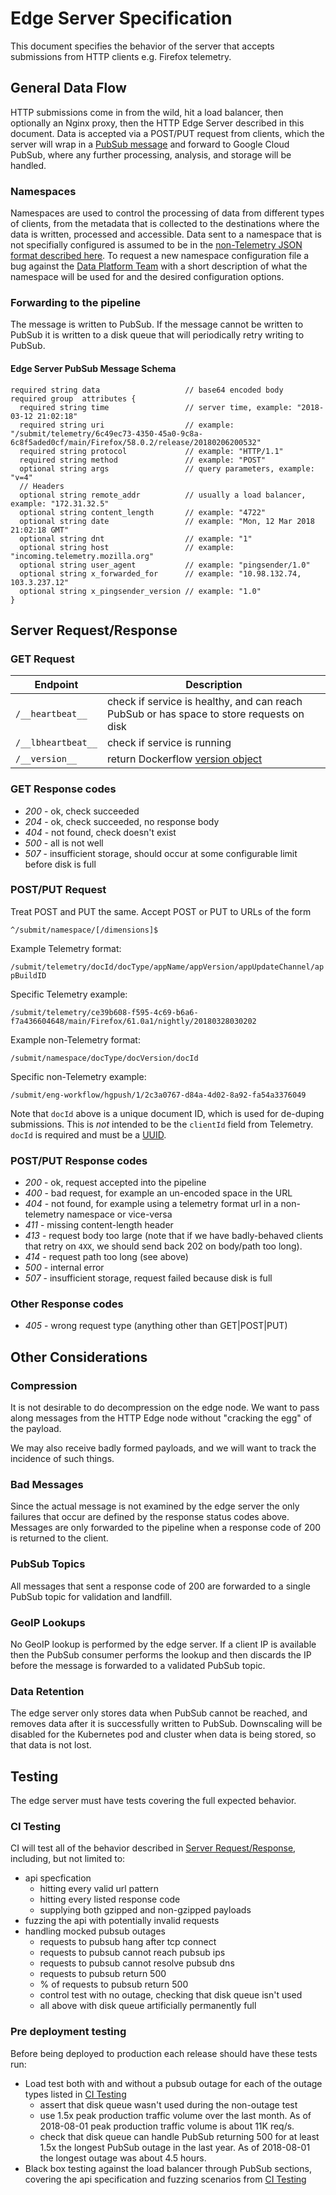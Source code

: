 # Edge Server Specification

This document specifies the behavior of the server that accepts submissions
from HTTP clients e.g. Firefox telemetry.

## General Data Flow

HTTP submissions come in from the wild, hit a load balancer, then optionally an
Nginx proxy, then the HTTP Edge Server described in this document. Data is
accepted via a POST/PUT request from clients, which the server will wrap in a
[PubSub message](https://cloud.google.com/pubsub/docs/reference/rest/v1/PubsubMessage)
and forward to Google Cloud PubSub, where any further processing, analysis, and storage will
be handled.

### Namespaces

Namespaces are used to control the processing of data from different types of
clients, from the metadata that is collected to the destinations where the data
is written, processed and accessible. Data sent to a namespace that is not
specifially configured is assumed to be in the
[non-Telemetry JSON format described here](https://docs.telemetry.mozilla.org/cookbooks/new_ping.html).
To request a new namespace configuration file a bug against the
[Data Platform Team](https://bugzilla.mozilla.org/enter_bug.cgi?product=Data%20Platform%20and%20Tools&component=Pipeline%20Ingestion)
with a short description of what the namespace will be used for and the desired
configuration options.

### Forwarding to the pipeline

The message is written to PubSub. If the message cannot be written to PubSub it
is written to a disk queue that will periodically retry writing to PubSub.

#### Edge Server PubSub Message Schema

```
required string data                   // base64 encoded body
required group  attributes {
  required string time                 // server time, example: "2018-03-12 21:02:18"
  required string uri                  // example: "/submit/telemetry/6c49ec73-4350-45a0-9c8a-6c8f5aded0cf/main/Firefox/58.0.2/release/20180206200532"
  required string protocol             // example: "HTTP/1.1"
  required string method               // example: "POST"
  optional string args                 // query parameters, example: "v=4"
  // Headers
  optional string remote_addr          // usually a load balancer, example: "172.31.32.5"
  optional string content_length       // example: "4722"
  optional string date                 // example: "Mon, 12 Mar 2018 21:02:18 GMT"
  optional string dnt                  // example: "1"
  optional string host                 // example: "incoming.telemetry.mozilla.org"
  optional string user_agent           // example: "pingsender/1.0"
  optional string x_forwarded_for      // example: "10.98.132.74, 103.3.237.12"
  optional string x_pingsender_version // example: "1.0"
}
```

## Server Request/Response

### GET Request

| Endpoint           | Description
| ------------------ | -----------
| `/__heartbeat__`   | check if service is healthy, and can reach PubSub or has space to store requests on disk
| `/__lbheartbeat__` | check if service is running
| `/__version__`     | return Dockerflow [version object](https://github.com/mozilla-services/Dockerflow/blob/master/docs/version_object.md)

### GET Response codes

* *200* - ok, check succeeded
* *204* - ok, check succeeded, no response body
* *404* - not found, check doesn't exist
* *500* - all is not well
* *507* - insufficient storage, should occur at some configurable limit before disk is full

### POST/PUT Request

Treat POST and PUT the same. Accept POST or PUT to URLs of the form

`^/submit/namespace/[/dimensions]$`

Example Telemetry format:

`/submit/telemetry/docId/docType/appName/appVersion/appUpdateChannel/appBuildID`

Specific Telemetry example:

`/submit/telemetry/ce39b608-f595-4c69-b6a6-f7a436604648/main/Firefox/61.0a1/nightly/20180328030202`

Example non-Telemetry format:

`/submit/namespace/docType/docVersion/docId`

Specific non-Telemetry example:

`/submit/eng-workflow/hgpush/1/2c3a0767-d84a-4d02-8a92-fa54a3376049`

Note that `docId` above is a unique document ID, which is used for de-duping
submissions. This is *not* intended to be the `clientId` field from Telemetry.
`docId` is required and must be a [UUID](https://en.wikipedia.org/wiki/Universally_unique_identifier).

### POST/PUT Response codes

* *200* - ok, request accepted into the pipeline
* *400* - bad request, for example an un-encoded space in the URL
* *404* - not found, for example using a telemetry format url in a non-telemetry namespace or vice-versa
* *411* - missing content-length header
* *413* - request body too large (note that if we have badly-behaved clients that retry on `4XX`, we should send back 202 on body/path too long).
* *414* - request path too long (see above)
* *500* - internal error
* *507* - insufficient storage, request failed because disk is full

### Other Response codes

* *405* - wrong request type (anything other than GET|POST|PUT)

## Other Considerations

### Compression

It is not desirable to do decompression on the edge node. We want to pass along
messages from the HTTP Edge node without "cracking the egg" of the payload.

We may also receive badly formed payloads, and we will want to track the
incidence of such things.

### Bad Messages

Since the actual message is not examined by the edge server the only failures
that occur are defined by the response status codes above. Messages are only
forwarded to the pipeline when a response code of 200 is returned to the
client.

### PubSub Topics

All messages that sent a response code of 200 are forwarded to a single PubSub
topic for validation and landfill.

### GeoIP Lookups

No GeoIP lookup is performed by the edge server. If a client IP is available
then the PubSub consumer performs the lookup and then discards the IP before
the message is forwarded to a validated PubSub topic.

### Data Retention

The edge server only stores data when PubSub cannot be reached, and removes
data after it is successfully written to PubSub. Downscaling will be disabled
for the Kubernetes pod and cluster when data is being stored, so that data is
not lost.

## Testing

The edge server must have tests covering the full expected behavior.

### CI Testing

CI will test all of the behavior described in [Server Request/Response](#server-request-response),
including, but not limited to:

 * api specfication
   * hitting every valid url pattern
   * hitting every listed response code
   * supplying both gzipped and non-gzipped payloads
 * fuzzing the api with potentially invalid requests
 * handling mocked pubsub outages
   * requests to pubsub hang after tcp connect
   * requests to pubsub cannot reach pubsub ips
   * requests to pubsub cannot resolve pubsub dns
   * requests to pubsub return 500
   * % of requests to pubsub return 500
   * control test with no outage, checking that disk queue isn't used
   * all above with disk queue artificially permanently full

### Pre deployment testing

Before being deployed to production each release should have these tests run:

 * Load test both with and without a
   pubsub outage for each of the outage types listed in [CI Testing](#ci-testing)
   * assert that disk queue wasn't used during the non-outage test
   * use 1.5x peak production traffic volume over the last month. As of
     2018-08-01 peak production traffic volume is about 11K req/s.
   * check that disk queue can handle PubSub returning 500 for at least 1.5x
     the longest PubSub outage in the last year. As of 2018-08-01 the longest
     outage was about 4.5 hours.
 * Black box testing against the load balancer through PubSub sections,
   covering the api specification and fuzzing scenarios from [CI Testing](#ci-testing)
